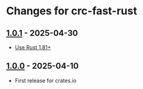 # Changes for crc-fast-rust

## [1.0.1](https://github.com/awesomized/crc-fast-rust/releases/tag/1.0.1) - 2025-04-30
* [Use Rust 1.81+](https://github.com/awesomized/crc-fast-rust/pull/1)

## [1.0.0](https://github.com/awesomized/crc-fast-rust/releases/tag/1.0.0) - 2025-04-10
- First release for crates.io